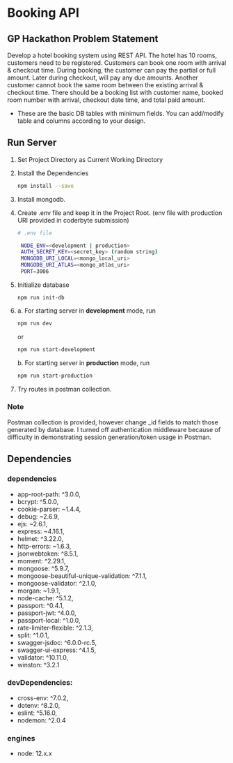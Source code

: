 # Booking API

## GP Hackathon Problem Statement

Develop a hotel booking system using REST API. The hotel has 10 rooms, customers need to be registered. Customers can book one room with arrival & checkout time. During booking, the customer can pay the partial or full amount. Later during checkout, will pay any due amounts. Another customer cannot book the same room between the existing arrival & checkout time. There should be a booking list with customer name, booked room number with arrival, checkout date time, and total paid amount.

- These are the basic DB tables with minimum fields. You can add/modify table and columns according to your design.

## Run Server

1. Set Project Directory as Current Working Directory
2. Install the Dependencies

   ```sh
   npm install --save
   ```
4. Install mongodb. 
3. Create .env file and keep it in the Project Root. (env file with production URI provided in coderbyte submission)

   ```sh
   # .env file

    NODE_ENV=<development | production>  
    AUTH_SECRET_KEY=<secret_key> (random string)
    MONGODB_URI_LOCAL=<mongo_local_uri>
    MONGODB_URI_ATLAS=<mongo_atlas_uri>
    PORT=3006 
   ```
5. Initialize database
    ```
    npm run init-db
    ```
4. a. For starting server in **development** mode, run

   ```sh
   npm run dev
   ```

   or

   ```sh
   npm run start-development
   ```

   b. For starting server in **production** mode, run

   ```sh
   npm run start-production
   ```
5. Try routes in postman collection. 


### Note

Postman collection is provided, however change _id fields to match those generated by database. 
I turned off authentication middleware because of difficulty in demonstrating session generation/token usage in Postman.



## Dependencies

### dependencies

- app-root-path: ^3.0.0,
- bcrypt: ^5.0.0,
- cookie-parser: ~1.4.4,
- debug: ~2.6.9,
- ejs: ~2.6.1,
- express: ~4.16.1,
- helmet: ^3.22.0,
- http-errors: ~1.6.3,
- jsonwebtoken: ^8.5.1,
- moment: ^2.29.1,
- mongoose: ^5.9.7,
- mongoose-beautiful-unique-validation: ^7.1.1,
- mongoose-validator: ^2.1.0,
- morgan: ~1.9.1,
- node-cache: ^5.1.2,
- passport: ^0.4.1,
- passport-jwt: ^4.0.0,
- passport-local: ^1.0.0,
- rate-limiter-flexible: ^2.1.3,
- split: ^1.0.1,
- swagger-jsdoc: ^6.0.0-rc.5,
- swagger-ui-express: ^4.1.5,
- validator: ^10.11.0,
- winston: ^3.2.1

### devDependencies:

- cross-env: ^7.0.2,
- dotenv: ^8.2.0,
- eslint: ^5.16.0,
- nodemon: ^2.0.4

### engines

- node: 12.x.x
